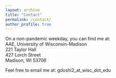 ```yaml
---
layout: archive
title: "Contact"
permalink: /contact/
author_profile: true
---
```


On a non-pandemic weekday, you can find me at: <br/>
    AAE, University of Wisconsin-Madison <br/>
    221 Taylor Hall <br/>
    427 Lorch Street <br/>
    Madison, WI 53706 <br/>

Feel free to email me at: gdoshi2_at_wisc_dot_edu

